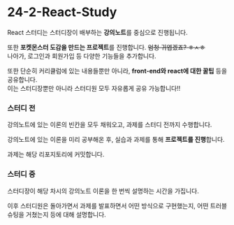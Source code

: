 # 24-2-React-Study

React 스터디는 스터디장이 배부하는 **강의노트**를 중심으로 진행됩니다. 

또한 **포켓몬스터 도감을 만드는 프로젝트**를 진행합니다. ~~엄청 귀엽겠죠? ㅎㅅㅎ~~ <br/>
나아가, 로그인과 회원가입 등 다양한 기능들을 추가합니다.

또한 단순히 커리큘럼에 있는 내용들뿐만 아니라, **front-end와 react에 대한 꿀팁** 등을 공유합니다. <br/>
이는 스터디장뿐만 아니라 스터디원 모두 자유롭게 공유 가능합니다!!

### 스터디 전

강의노트에 있는 이론의 빈칸을 모두 채워오고, 과제를 스터디 전까지 수행합니다.

강의노트에 있는 이론을 미리 공부해온 후, 실습과 과제를 통해 **프로젝트를 진행**합니다.

과제는 해당 리포지토리에 커밋합니다.

### 스터디 중

스터디장이 해당 차시의 강의노트 이론을 한 번씩 설명하는 시간을 가집니다.

이후 스터디원은 돌아가면서 과제를 발표하면서 어떤 방식으로 구현했는지, 
어떤 트러블 슈팅을 거쳤는지 등에 대해 설명합니다.
